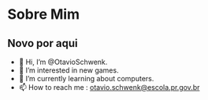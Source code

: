 # Sobre Mim
## Novo por aqui

- 👋 Hi, I’m @OtavioSchwenk.
- 👀 I’m interested in new games.
- 🌱 I’m currently learning about computers.
- 📫 How to reach me : otavio.schwenk@escola.pr.gov.br

<!---
OtavioSchwenk/OtavioSchwenk is a ✨ special ✨ repository because its `README.md` (this file) appears on your GitHub profile.
You can click the Preview link to take a look at your changes.
--->
